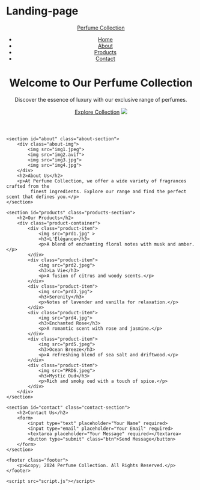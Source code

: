 # Landing-page
<!DOCTYPE html>
<html lang="en">
<head>
    <meta charset="UTF-8">
    <meta name="viewport" content="width=device-width, initial-scale=1.0">
    <title>Perfume Collection</title>
    <link rel="stylesheet" href="style.css">
</head>
<body>
    <header class="header">
        <nav class="navbar">
            <a href="#" class="logo">Perfume Collection</a>
            <ul class="nav-menu">
                <li><a href="#home">Home</a></li>
                <li><a href="#about">About</a></li>
                <li><a href="#products">Products</a></li>
                <li><a href="#contact">Contact</a></li>
            </ul>
        </nav>
        <div class="header-content">
            <h1>Welcome to Our Perfume Collection</h1>
            <p>Discover the essence of luxury with our exclusive range of perfumes.</p>
            <a href="#products" class="btn">Explore Collection</a>
            <img src="home.jpg">
        </div>
    </header>

    <section id="about" class="about-section">
        <div class="about-img">
            <img src="img1.jpeg">
            <img src="img2.avif">
            <img src="img3.jpg">
            <img src="img4.jpg">
        </div>
        <h2>About Us</h2>
        <p>At Perfume Collection, we offer a wide variety of fragrances crafted from the
             finest ingredients. Explore our range and find the perfect scent that defines you.</p>
    </section>

    <section id="products" class="products-section">
        <h2>Our Products</h2>
        <div class="product-container">
            <div class="product-item">
                <img src="prd1.jpg" >
                <h3>L'Élégance</h3>
                <p>A blend of enchanting floral notes with musk and amber.</p>
            </div>
            <div class="product-item">
                <img src="prd2.jpeg">
                <h3>La Vie</h3>
                <p>A fusion of citrus and woody scents.</p>
            </div>
            <div class="product-item">
                <img src="prd3.jpg">
                <h3>Serenity</h3>
                <p>Notes of lavender and vanilla for relaxation.</p>
            </div>
            <div class="product-item">
                <img src="prd4.jpg">
                <h3>Enchanted Rose</h3>
                <p>A romantic scent with rose and jasmine.</p>
            </div>
            <div class="product-item">
                <img src="prd5.jpeg">
                <h3>Ocean Breeze</h3>
                <p>A refreshing blend of sea salt and driftwood.</p>
            </div>
            <div class="product-item">
                <img src="PRD6.jpeg">
                <h3>Mystic Oud</h3>
                <p>Rich and smoky oud with a touch of spice.</p>
            </div>
        </div>
    </section>

    <section id="contact" class="contact-section">
        <h2>Contact Us</h2>
        <form>
            <input type="text" placeholder="Your Name" required>
            <input type="email" placeholder="Your Email" required>
            <textarea placeholder="Your Message" required></textarea>
            <button type="submit" class="btn">Send Message</button>
        </form>
    </section>

    <footer class="footer">
        <p>&copy; 2024 Perfume Collection. All Rights Reserved.</p>
    </footer>

    <script src="script.js"></script>
</body>
</html>
